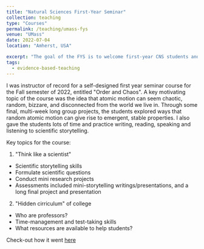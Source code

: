 ```yaml
---
title: "Natural Sciences First-Year Seminar"
collection: teaching
type: "Courses"
permalink: /teaching/umass-fys
venue: "UMass"
date: 2022-07-04
location: "Amherst, USA"

excerpt: "The goal of the FYS is to welcome first-year CNS students and prepare them for college and for a major in the sciences."
tags:
  - evidence-based-teaching
---
```


I was instructor of record for a self-designed first year seminar course for the Fall semester of 2022, entitled "Order and Chaos". A key motivating topic of the course was the idea that atomic motion can seem chaotic, random, bizzare, and disconnected from the world we live in. Through some final, multi-week long group projects, the students explored ways that random atomic motion can give rise to emergent, stable properties. I also gave the students lots of time and practice writing, reading, speaking and listening to scientific storytelling.

Key topics for the course:
1. "Think like a scientist"
  * Scientific storytelling skills
  * Formulate scientific questions
  * Conduct mini research projects
  * Assessments included mini-storytelling writings/presentations, and a long final project and presentation
2. "Hidden cirriculum" of college
  * Who are professors?
  * Time-management and test-taking skills
  * What resources are available to help students?

Check-out how it went [here](/posts/2022/12/1stclass)
